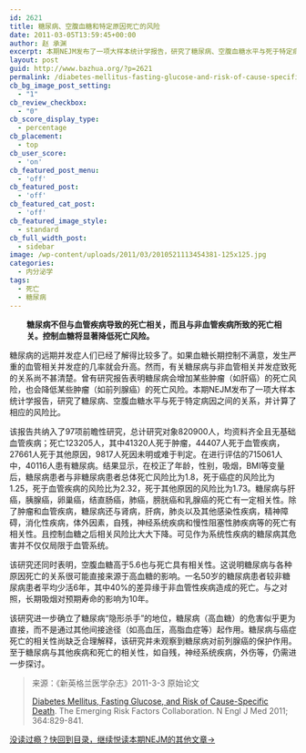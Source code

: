 ```yaml
---
id: 2621
title: 糖尿病、空腹血糖和特定原因死亡的风险
date: 2011-03-05T13:59:45+00:00
author: 赵 承渊
excerpt: 本期NEJM发布了一项大样本统计学报告，研究了糖尿病、空腹血糖水平与死于特定病因之间的关系，并计算了相应的风险比。
layout: post
guid: http://www.bazhua.org/?p=2621
permalink: /diabetes-mellitus-fasting-glucose-and-risk-of-cause-specific-death/
cb_bg_image_post_setting:
  - "1"
cb_review_checkbox:
  - "0"
cb_score_display_type:
  - percentage
cb_placement:
  - top
cb_user_score:
  - 'on'
cb_featured_post_menu:
  - 'off'
cb_featured_post:
  - 'off'
cb_featured_cat_post:
  - 'off'
cb_featured_image_style:
  - standard
cb_full_width_post:
  - sidebar
image: /wp-content/uploads/2011/03/2010521113454381-125x125.jpg
categories:
  - 内分泌学
tags:
  - 死亡
  - 糖尿病
---
```

<p style="padding-left: 30px;">
  <strong>糖尿病不但与血管疾病导致的死亡相关，而且与非血管疾病所致的死亡相关。控制血糖将显著降低死亡风险。</strong>
</p>

糖尿病的远期并发症人们已经了解得比较多了。如果血糖长期控制不满意，发生严重的血管相关并发症的几率就会升高。然而，有关糖尿病与非血管相关并发症致死的关系尚不甚清楚。曾有研究报告表明糖尿病会增加某些肿瘤（如肝癌）的死亡风险，也会降低某些肿瘤（如前列腺癌）的死亡风险。本期NEJM发布了一项大样本统计学报告，研究了糖尿病、空腹血糖水平与死于特定病因之间的关系，并计算了相应的风险比。

该报告共纳入了97项前瞻性研究，总计研究对象820900人，均资料齐全且无基础血管疾病；死亡123205人，其中41320人死于肿瘤，44407人死于血管疾病，27661人死于其他原因，9817人死因未明或难于判定。在进行评估的715061人中，40116人患有糖尿病。结果显示，在校正了年龄，性别，吸烟，BMI等变量后，糖尿病患者与非糖尿病患者总体死亡风险比为1.8，死于癌症的风险比为1.25，死于血管疾病的风险比为2.32，死于其他原因的风险比为1.73。糖尿病与肝癌，胰腺癌，卵巢癌，结直肠癌，肺癌，膀胱癌和乳腺癌的死亡有一定相关性。除了肿瘤和血管疾病，糖尿病还与肾病，肝病，肺炎以及其他感染性疾病，精神障碍，消化性疾病，体外因素，自残，神经系统疾病和慢性阻塞性肺疾病等的死亡有相关性。且控制血糖之后相关风险比大大下降。可见作为系统性疾病的糖尿病其危害并不仅仅局限于血管系统。

该研究还同时表明，空腹血糖高于5.6也与死亡具有相关性。这说明糖尿病与各种原因死亡的关系很可能直接来源于高血糖的影响。一名50岁的糖尿病患者较非糖尿病患者平均少活6年，其中40%的差异缘于非血管性疾病造成的死亡。与之对照，长期吸烟对预期寿命的影响为10年。

该研究进一步确立了糖尿病“隐形杀手”的地位，糖尿病（高血糖）的危害似乎更为直接，而不是通过其他间接途径（如高血压，高脂血症等）起作用。糖尿病与癌症死亡的相关性尚缺乏合理解释，该研究并未观察到糖尿病对前列腺癌的保护作用。至于糖尿病与其他疾病和死亡的相关性，如自残，神经系统疾病，外伤等，仍需进一步探讨。

> 来源：《新英格兰医学杂志》2011-3-3 原始论文
> 
> <a href="http://www.nejm.org/doi/full/10.1056/NEJMoa1008862" target="_blank">Diabetes Mellitus, Fasting Glucose, and Risk of Cause-Specific Death</a>. The Emerging Risk Factors Collaboration. N Engl J Med 2011; 364:829-841.

[没读过瘾？快回到目录，继续悦读本期NEJM的其他文章→](http://www.bazhua.org/2011/03/nejm2011-3.html)

